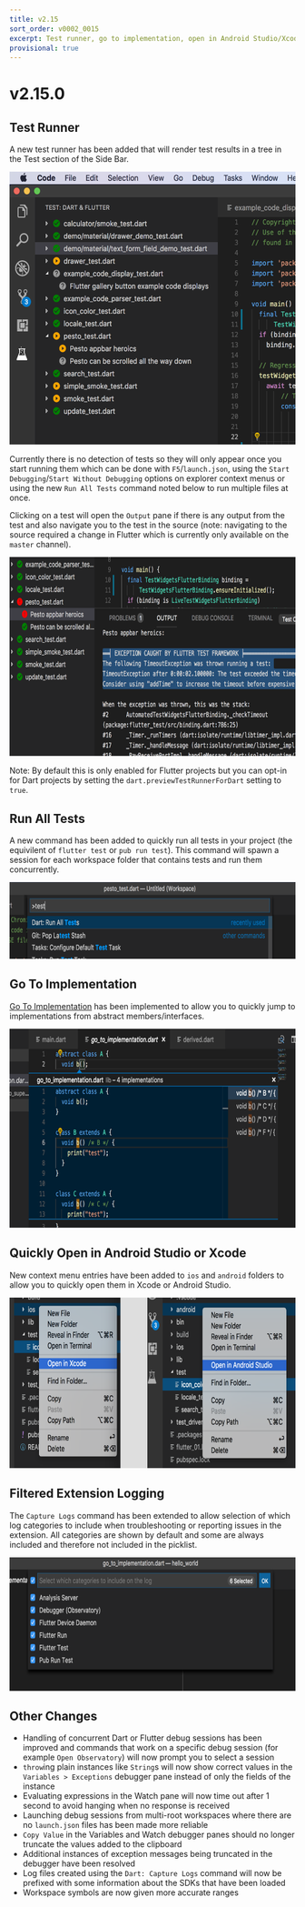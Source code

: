 ```yaml
---
title: v2.15
sort_order: v0002_0015
excerpt: Test runner, go to implementation, open in Android Studio/Xcode...
provisional: true
---
```


# v2.15.0

## Test Runner

A new test runner has been added that will render test results in a tree in the Test section of the Side Bar.

<img src="/images/release_notes/v2.15/test_tree.png" width="560" height="480" />

Currently there is no detection of tests so they will only appear once you start running them which can be done with `F5`/`launch.json`, using the `Start Debugging`/`Start Without Debugging` options on explorer context menus or using the new `Run All Tests` command noted below to run multiple files at once.

Clicking on a test will open the `Output` pane if there is any output from the test and also navigate you to the test in the source (note: navigating to the source required a change in Flutter which is currently only available on the `master` channel).

<img src="/images/release_notes/v2.15/test_output.png" width="700" height="350" />

Note: By default this is only enabled for Flutter projects but you can opt-in for Dart projects by setting the `dart.previewTestRunnerForDart` setting to `true`.

## Run All Tests

A new command has been added to quickly run all tests in your project (the equivilent of `flutter test` or `pub run test`). This command will spawn a session for each workspace folder that contains tests and run them concurrently.

<img src="/images/release_notes/v2.15/run_all_tests.png" width="700" height="135" />

## Go To Implementation

[Go To Implementation](https://code.visualstudio.com/docs/editor/editingevolved#_go-to-implementation) has been implemented to allow you to quickly jump to implementations from abstract members/interfaces.

<img src="/images/release_notes/v2.15/go_to_implementation.png" width="700" height="350" />

## Quickly Open in Android Studio or Xcode

New context menu entries have been added to `ios` and `android` folders to allow you to quickly open them in Xcode or Android Studio.

<img src="/images/release_notes/v2.15/open_in_other_editors.png" width="700" height="300" />

## Filtered Extension Logging

The `Capture Logs` command has been extended to allow selection of which log categories to include when troubleshooting or reporting issues in the extension. All categories are shown by default and some are always included and therefore not included in the picklist. 

<img src="/images/release_notes/v2.15/filtered_logs.png" width="700" height="235" />

## Other Changes

- Handling of concurrent Dart or Flutter debug sessions has been improved and commands that work on a specific debug session (for example `Open Observatory`) will now prompt you to select a session
- `throw`ing plain instances like `String`s will now show correct values in the `Variables > Exceptions` debugger pane instead of only the fields of the instance
- Evaluating expressions in the Watch pane will now time out after 1 second to avoid hanging when no response is received
- Launching debug sessions from multi-root workspaces where there are no `launch.json` files has been made more reliable
- `Copy Value` in the Variables and Watch debugger panes should no longer truncate the values added to the clipboard
- Additional instances of exception messages being truncated in the debugger have been resolved
- Log files created using the `Dart: Capture Logs` command will now be prefixed with some information about the SDKs that have been loaded
- Workspace symbols are now given more accurate ranges


